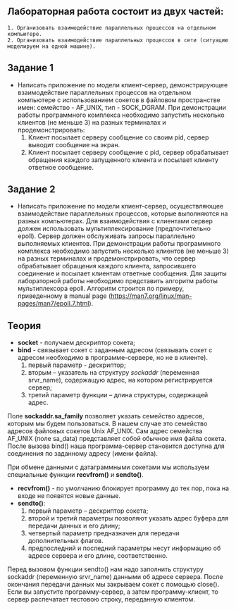 ## Лабораторная работа состоит из двух частей:
    1. Организовать взаимодействие параллельных процессов на отдельном компьютере.
    2. Организовать взаимодействие параллельных процессов в сети (ситуацию моделируем на одной машине).
   
## Задание 1
- Написать приложение по модели клиент-сервер, демонстрирующее взаимодействие параллельных процессов на отдельном компьютере с использованием сокетов в файловом пространстве имен: семейство - AF_UNIX, тип - SOCK_DGRAM. При демонстрации работы программного комплекса необходимо запустить несколько клиентов (не меньше 3) на разных терминалах и продемонстрировать:
  1. Клиент посылает серверу сообщение со своим pid, сервер выводит сообщение на экран.
  2. Клиент посылает серверу сообщение с pid, сервер обрабатывает обращения каждого запущенного клиента  и посылает клиенту ответное сообщение.

## Задание 2
- Написать приложение по модели клиент-сервер, осуществляющее взаимодействие параллельных процессов, которые выполняются на разных компьютерах. Для взаимодействия с клиентами сервер должен использовать мультиплексирование (предпочтительно epoll). Сервер должен обслуживать запросы параллельно выполняемых клиентов. При демонстрации работы программного комплекса необходимо запустить несколько клиентов (не меньше 3) на разных терминалах и продемонстрировать, что сервер обрабатывает обращения каждого клиента, запросившего соединение и посылает клиентам ответные сообщения. Для защиты лабораторной работы необходимо представить алгоритм работы мультиплексора epoll. Алгоритм строится по примеру, приведенному в manual page (https://man7.org/linux/man-pages/man7/epoll.7.html).

## Теория

- **socket** - получаем дескриптор сокета;
- **bind** - связывает сокет с заданным адресом (связывать сокет с адресом необходимо в программе-сервере, но не в клиенте). 
    1. первый параметр - дескриптор;
    2. вторым – указатель на структуру *sockaddr* (переменная srvr_name), содержащую адрес, на котором регистрируется сервер;
    3. третий параметр функции – длина структуры, содержащей адрес. 
     
Поле **sockaddr.sa_family** позволяет указать семейство адресов, которым мы будем пользоваться. В нашем случае это семейство адресов файловых сокетов Unix AF_UNIX. Сам адрес семейства AF_UNIX (поле sa_data) представляет собой обычное имя файла сокета. После вызова bind() наша программа-сервер становится доступна для соединения по заданному адресу (имени файла).

При обмене данными с датаграммными сокетами мы используем специальные функции **recvfrom()** и **sendto()**. 
- **recvfrom()** - по умолчанию блокирует программу до тех пор, пока на входе не появятся новые данные.
- **sendto()**:
    1. первый параметр – дескриптор сокета;
    2. второй и третий параметры позволяют указать адрес буфера для передачи данных и его длину; 
    3. четвертый параметр предназначен для передачи дополнительных флагов. 
    4. предпоследний и последний параметры несут информацию об адресе сервера и его длине, соответственно. 
   
Перед вызовом функции sendto() нам надо заполнить структуру sockaddr (переменную srvr_name) данными об адресе сервера. После окончания передачи данных мы закрываем сокет с помощью close(). Если вы запустите программу-сервер, а затем программу-клиент, то сервер распечатает тестовою строку, переданную клиентом.